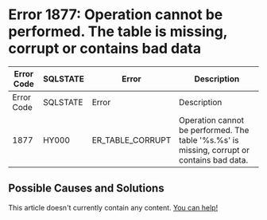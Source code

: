 
# Error 1877: Operation cannot be performed. The table is missing, corrupt or contains bad data


| Error Code | SQLSTATE | Error | Description |
| --- | --- | --- | --- |
| Error Code | SQLSTATE | Error | Description |
| 1877 | HY000 | ER_TABLE_CORRUPT | Operation cannot be performed. The table '%s.%s' is missing, corrupt or contains bad data. |




## Possible Causes and Solutions


This article doesn't currently contain any content. [You can help!](/kb/en/writing-and-editing-knowledge-base-articles/)

